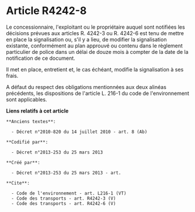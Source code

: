 # Article R4242-8

Le concessionnaire, l'exploitant ou le propriétaire auquel sont notifiées les décisions prévues aux articles R. 4242-3 ou R.
4242-6 est tenu de mettre en place la signalisation ou, s'il y a lieu, de modifier la signalisation existante, conformément
au plan approuvé ou contenu dans le règlement particulier de police dans un délai de douze mois à compter de la date de la
notification de ce document. 

Il met en place, entretient et, le cas échéant, modifie la signalisation à ses frais. 

A défaut du respect des obligations mentionnées aux deux alinéas précédents, les dispositions de l'article L. 216-1 du code
de l'environnement sont applicables.

**Liens relatifs à cet article**

	**Anciens textes**:

	  - Décret n°2010-820 du 14 juillet 2010 - art. 8 (Ab)

	**Codifié par**:

	  - Décret n°2013-253 du 25 mars 2013

	**Créé par**:

	  - Décret n°2013-253 du 25 mars 2013 - art.

	**Cite**:

	  - Code de l'environnement - art. L216-1 (VT)
	  - Code des transports - art. R4242-3 (V)
	  - Code des transports - art. R4242-6 (V)
